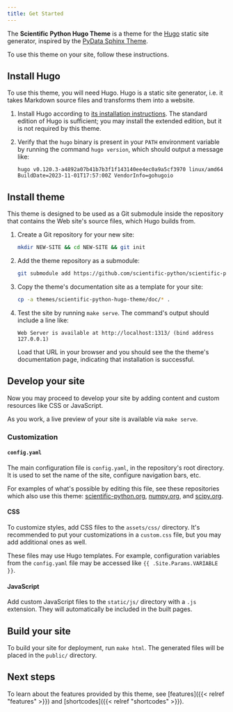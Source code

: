 ```yaml
---
title: Get Started
---
```


The **Scientific Python Hugo Theme** is a theme for the [Hugo](https://gohugo.io) static site generator, inspired by the [PyData Sphinx Theme](https://pydata-sphinx-theme.readthedocs.io/en/latest/).

To use this theme on your site, follow these instructions.

## Install Hugo

To use this theme, you will need Hugo.  Hugo is a static site generator, i.e. it takes Markdown source files and transforms them into a website.

1. Install Hugo according to [its installation instructions](https://gohugo.io/installation/).  The standard edition of Hugo is sufficient; you may install the extended edition, but it is not required by this theme.

2. Verify that the `hugo` binary is present in your `PATH` environment variable by running the command `hugo version`, which should output a message like:

   ```
   hugo v0.120.3-a4892a07b41b7b3f1f143140ee4ec0a9a5cf3970 linux/amd64 BuildDate=2023-11-01T17:57:00Z VendorInfo=gohugoio
   ```

## Install theme

This theme is designed to be used as a Git submodule inside the repository that contains the Web site's source files, which Hugo builds from.

1. Create a Git repository for your new site:

   ```sh
   mkdir NEW-SITE && cd NEW-SITE && git init
   ```

2. Add the theme repository as a submodule:

   ```sh
   git submodule add https://github.com/scientific-python/scientific-python-hugo-theme themes/scientific-python-hugo-theme
   ```

3. Copy the theme's documentation site as a template for your site:

   ```sh
   cp -a themes/scientific-python-hugo-theme/doc/* .
   ```

4. Test the site by running `make serve`.  The command's output should include a line like:

   ```
   Web Server is available at http://localhost:1313/ (bind address 127.0.0.1)
   ```

   Load that URL in your browser and you should see the the theme's documentation page, indicating that installation is successful.

## Develop your site

Now you may proceed to develop your site by adding content and custom resources like CSS or JavaScript.

As you work, a live preview of your site is available via `make serve`.

### Customization

#### `config.yaml`

The main configuration file is `config.yaml`, in the repository's root directory.  It is used to set the name of the site, configure navigation bars, etc.

For examples of what's possible by editing this file, see these repositories which also use this theme: [scientific-python.org](https://github.com/scientific-python/scientific-python.org/blob/main/config.yaml), [numpy.org](https://github.com/numpy/numpy.org/blob/main/config.yaml.in), and [scipy.org](https://github.com/scientific-python/scientific-python.org/blob/main/config.yaml).

#### CSS

To customize styles, add CSS files to the `assets/css/` directory.  It's recommended to put your customizations in a `custom.css` file, but you may add additional ones as well.

These files may use Hugo templates.  For example, configuration variables from the `config.yaml` file may be accessed like `{{ .Site.Params.VARIABLE }}`.

#### JavaScript

Add custom JavaScript files to the `static/js/` directory with a `.js` extension.  They will automatically be included in the built pages.

## Build your site

To build your site for deployment, run `make html`.  The generated files will be placed in the `public/` directory.

## Next steps

To learn about the features provided by this theme, see [features]({{< relref "features" >}}) and [shortcodes]({{< relref "shortcodes" >}}).
